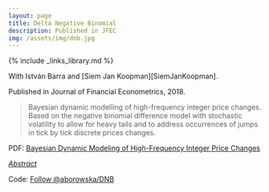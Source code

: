```yaml
---
layout: page
title: Delta Negative Binomial
description: Published in JFEC
img: /assets/img/dnb.jpg
---
```

{% include _links_library.md %}

<script type="text/javascript">
 function showhide(id) {
    var e = document.getElementById(id);
    e.style.display = (e.style.display == 'block') ? 'none' : 'block';
 }
</script>

With Istv&aacute;n Barra and [Siem Jan Koopman][SiemJanKoopman]. 

Published in Journal of Financial Econometrics, 2018.  
  
> Bayesian dynamic modelling of high-frequency integer price changes. Based on the negative binomial difference model with stochastic volatility to allow for heavy tails and to address occurrences of jumps in tick by tick discrete prices changes.

<i class="fa fa-download fa-lg" aria-hidden="true"></i> PDF: <a class="page-link" href="{{ '/research/Barra, Borowska, Koopman - Bayesian Dynamic Modeling of High-Frequency Integer Price Changes.pdf' | prepend: site.baseurl | prepend: site.url }}">Bayesian Dynamic Modeling of High-Frequency Integer Price Changes</a>

<i class="fa fa-sticky-note" aria-hidden="true"></i> <a href="javascript:showhide('longrun')">_Abstract_</a>
<div id="longrun" style="display:none;">
<p>  <div style="font-size:0.85em; text-align: justify;"> We investigate high-frequency volatility models for analyzing intradaily tick by tick stock price changes using Bayesian estimation procedures. Our key interest is the extraction of intradaily volatility patterns from high-frequency integer price changes. We account for the discrete nature of the data via two different approaches: ordered probit models and discrete distributions. We allow for stochastic volatility by modeling the variance as a stochastic function of time, with intraday periodic patterns. We consider distributions with heavy tails to address occurrences of jumps in tick by tick discrete prices changes. In particular, we introduce a dynamic version of the negative binomial difference model with stochastic volatility. For each model we develop a Markov chain Monte Carlo estimation method that takes advantage of auxiliary mixture representations to facilitate the numerical implementation. This new modeling framework is illustrated by means of tick by tick data for two stocks from the NYSE and for different periods. Different models are compared with each other based on predictive likelihoods. We find evidence in favour of our preferred dynamic negative binomial difference model. </div> </p>
</div>



Code: <a class="github-button" href="https://github.com/aborowska/DNB" data-size="large" aria-label="Follow @aborowska/DNB on GitHub">Follow @aborowska/DNB</a>